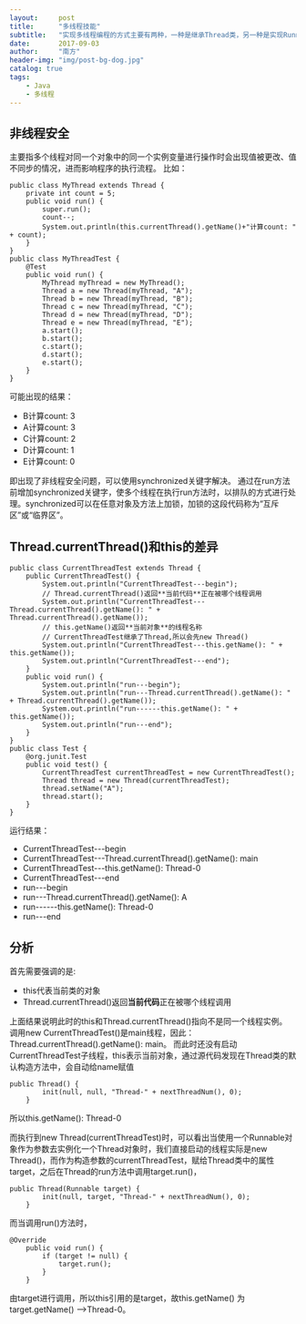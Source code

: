 ```yaml
---
layout:     post
title:      "多线程技能"
subtitle:   "实现多线程编程的方式主要有两种，一种是继承Thread类，另一种是实现Runnable接口。"
date:       2017-09-03
author:     "南方"
header-img: "img/post-bg-dog.jpg"
catalog: true
tags:
    - Java
    - 多线程
---
```


## 非线程安全
主要指多个线程对同一个对象中的同一个实例变量进行操作时会出现值被更改、值不同步的情况，进而影响程序的执行流程。
比如：
```
public class MyThread extends Thread {
    private int count = 5;
    public void run() {
        super.run();
        count--;
        System.out.println(this.currentThread().getName()+"计算count: " + count);
    }
}
public class MyThreadTest {
    @Test
    public void run() {
        MyThread myThread = new MyThread();
        Thread a = new Thread(myThread, "A");
        Thread b = new Thread(myThread, "B");
        Thread c = new Thread(myThread, "C");
        Thread d = new Thread(myThread, "D");
        Thread e = new Thread(myThread, "E");
        a.start();
        b.start();
        c.start();
        d.start();
        e.start();
    }
}
```
可能出现的结果：

* B计算count: 3
* A计算count: 3
* C计算count: 2
* D计算count: 1
* E计算count: 0

即出现了非线程安全问题，可以使用synchronized关键字解决。
通过在run方法前增加synchronized关键字，使多个线程在执行run方法时，以排队的方式进行处理。synchronized可以在任意对象及方法上加锁，加锁的这段代码称为“互斥区”或“临界区”。

## Thread.currentThread()和this的差异
```
public class CurrentThreadTest extends Thread {
    public CurrentThreadTest() {
        System.out.println("CurrentThreadTest---begin");
        // Thread.currentThread()返回**当前代码**正在被哪个线程调用
        System.out.println("CurrentThreadTest---Thread.currentThread().getName(): " + Thread.currentThread().getName());
        // this.getName()返回**当前对象**的线程名称
        // CurrentThreadTest继承了Thread,所以会先new Thread()
        System.out.println("CurrentThreadTest---this.getName(): " + this.getName());
        System.out.println("CurrentThreadTest---end");
    }
    public void run() {
        System.out.println("run---begin");
        System.out.println("run---Thread.currentThread().getName(): " + Thread.currentThread().getName());
        System.out.println("run------this.getName(): " + this.getName());
        System.out.println("run---end");
    }
}
public class Test {
    @org.junit.Test
    public void test() {
        CurrentThreadTest currentThreadTest = new CurrentThreadTest();
        Thread thread = new Thread(currentThreadTest);
        thread.setName("A");
        thread.start();
    }
}
```
运行结果：
* CurrentThreadTest---begin
* CurrentThreadTest---Thread.currentThread().getName(): main
* CurrentThreadTest---this.getName(): Thread-0
* CurrentThreadTest---end
* run---begin
* run---Thread.currentThread().getName(): A
* run------this.getName(): Thread-0
* run---end

## 分析
首先需要强调的是: 

* this代表当前类的对象
* Thread.currentThread()返回**当前代码**正在被哪个线程调用

上面结果说明此时的this和Thread.currentThread()指向不是同一个线程实例。
调用new CurrentThreadTest()是main线程，因此：Thread.currentThread().getName(): main。
而此时还没有启动CurrentThreadTest子线程，this表示当前对象，通过源代码发现在Thread类的默认构造方法中，会自动给name赋值
```
public Thread() {
        init(null, null, "Thread-" + nextThreadNum(), 0);
    }
```
所以this.getName(): Thread-0

而执行到new Thread(currentThreadTest)时，可以看出当使用一个Runnable对象作为参数去实例化一个Thread对象时，我们直接启动的线程实际是new Thread()，而作为构造参数的currentThreadTest，赋给Thread类中的属性target，之后在Thread的run方法中调用target.run()，
```
public Thread(Runnable target) {
        init(null, target, "Thread-" + nextThreadNum(), 0);
    }
```
而当调用run()方法时，
```
@Override
    public void run() {
        if (target != null) {
            target.run();
        }
    }
```
由target进行调用，所以this引用的是target，故this.getName() 为target.getName() -->Thread-0。